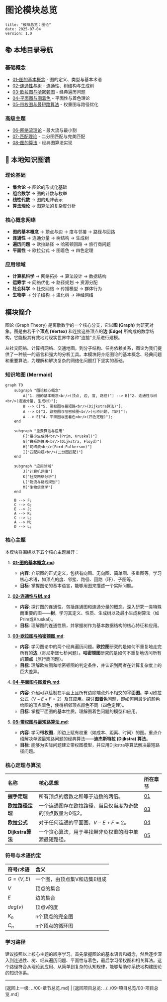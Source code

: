 # 图论模块总览

```text
title: "模块总览：图论"
date: 2025-07-04
version: 1.0
```

## 📚 本地目录导航

### 基础概念

- [01-图的基本概念](./01-图的基本概念.md) - 图的定义、类型与基本术语
- [02-连通性与树](./02-连通性与树.md) - 连通性、树结构与生成树
- [03-欧拉图与哈密顿图](./03-欧拉图与哈密顿图.md) - 经典遍历问题
- [04-平面图与图着色](./04-平面图与图着色.md) - 平面性与着色理论
- [05-带权图与最短路算法](./05-带权图与最短路算法.md) - 权重图与路径优化

### 高级主题

- [06-网络流理论](./06-网络流理论.md) - 最大流与最小割
- [07-匹配理论](./07-匹配理论.md) - 二分图匹配与完美匹配
- [08-图的算法](./08-图的算法.md) - 经典图算法实现

## 🧠 本地知识图谱

### 理论基础

- **集合论** → 图论的形式化基础
- **组合数学** → 图的计数与枚举
- **线性代数** → 图的矩阵表示
- **算法理论** → 图算法的复杂度分析

### 核心概念网络

- **图的基本概念** → 顶点与边 → 度与邻接 → 路径与回路
- **连通性** → 连通分量 → 树结构 → 生成树
- **遍历问题** → 欧拉路径 → 哈密顿回路 → 旅行商问题
- **平面性** → 欧拉公式 → 图着色 → 四色定理

### 应用领域

- **计算机科学** → 网络拓扑 → 算法设计 → 数据结构
- **运筹学** → 网络优化 → 路径规划 → 资源分配
- **社会科学** → 社交网络 → 传播模型 → 群体行为
- **生物学** → 分子结构 → 进化树 → 神经网络

## 模块简介

图论 (Graph Theory) 是离散数学的一个核心分支，它以**图 (Graph)** 为研究对象。图是由若干个**顶点 (Vertex)** 和连接这些顶点的**边 (Edge)** 所构成的数学结构，它能极其有效地对现实世界中各种"连接"关系进行建模。

从社交网络、计算机网络、交通地图，到分子结构、任务依赖关系，图论为我们提供了一种统一的语言和强大的分析工具。本模块将介绍图论的基本概念、经典问题和重要算法，为理解和解决复杂的网络化问题打下坚实的基础。

### 知识地图 (Mermaid)

```mermaid
graph TD
    subgraph "图论核心概念"
        A["1. 图的基本概念<br/>(顶点, 边, 度, 路径)"] --> B["2. 连通性与树<br/>(连通分量, 生成树)"];
        B --> C["5. 带权图与最短路<br/>(Dijkstra算法)"];
        A --> D["3. 欧拉图与哈密顿图<br/>(七桥问题, TSP)"];
        A --> E["4. 平面图与图着色<br/>(四色定理)"];
    end

    subgraph "重要算法与应用"
        F["最小生成树<br/>(Prim, Kruskal)"]
        G["最短路算法<br/>(Dijkstra, Floyd)"]
        H["网络流<br/>(Ford-Fulkerson)"]
        I["匹配问题<br/>(二分图匹配)"]
    end

    subgraph "应用领域"
        J["计算机网络"]
        K["社交网络分析"]
        L["物流与路线规划"]
        M["生物信息学"]
    end
    
    B --> F;
    C --> G;
    E --> J;
    A --> K;
    C --> L;
    A --> M;
    D --> L;
```

### 核心主题

本模块将围绕以下五个核心主题展开：

1. **[01-图的基本概念.md](./01-图的基本概念.md)**:
    - **内容**: 介绍图的正式定义，包括有向图、无向图、简单图、多重图等。学习核心术语，如顶点的度、邻接、路径、回路（环）、子图等。
    - **目标**: 掌握图论的基本语言，能够用图来描述一个实际问题。

2. **[02-连通性与树.md](./02-连通性与树.md)**:
    - **内容**: 探讨图的连通性，包括连通图和连通分量的概念。深入研究一类特殊而重要的图——**树**，学习其定义、性质、生成树以及最小生成树算法（如Prim或Kruskal）。
    - **目标**: 理解图的连通性质，并掌握树作为基本数据结构的核心特征和应用。

3. **[03-欧拉图与哈密顿图.md](./03-欧拉图与哈密顿图.md)**:
    - **内容**: 学习图论中的两个经典遍历问题。**欧拉图**研究的是如何不重复地走完所有的**边**（哥尼斯堡七桥问题）。**哈密顿图**研究的是如何不重复地访问所有的**顶点**（旅行商问题）。
    - **目标**: 理解欧拉图和哈密顿图的判定条件，并认识到两者在计算复杂度上的巨大差异。

4. **[04-平面图与图着色.md](./04-平面图与图着色.md)**:
    - **内容**: 介绍可以绘制在平面上且所有边除端点外不相交的**平面图**。学习欧拉公式（$V-E+F=2$）及其应用。探讨**图着色**问题，即如何用最少的颜色给图的顶点着色，使得相邻顶点颜色不同（四色定理）。
    - **目标**: 掌握平面图的基本性质，理解图着色问题的模型和应用。

5. **[05-带权图与最短路算法.md](./05-带权图与最短路算法.md)**:
    - **内容**: 学习**带权图**，即边上赋有权重（如成本、距离、时间）的图。重点介绍解决单源最短路问题的经典算法——**迪杰斯特拉 (Dijkstra) 算法**。
    - **目标**: 能够为实际问题建立带权图模型，并应用Dijkstra等算法解决最短路径问题。

### 核心定理与算法

| 名称 | 核心思想 | 所在章节 |
| :--- | :--- | :--- |
| **握手定理** | 所有顶点的度数之和等于边数的两倍。 | [01](./01-图的基本概念.md) |
| **欧拉路径定理** | 一个连通图存在欧拉路径，当且仅当度为奇数的顶点数量为0或2。 | [03](./03-欧拉图与哈密顿图.md) |
| **欧拉公式** | 对于任何连通的平面图，$V-E+F=2$。 | [04](./04-平面图与图着色.md) |
| **Dijkstra算法** | 一个贪心算法，用于寻找带非负权重的图中单源最短路径。 | [05](./05-带权图与最短路算法.md) |

### 符号与术语约定

| 符号/术语 | 含义 |
|:--- |:---|
| $G=(V, E)$ | 一个图，由顶点集V和边集E组成 |
| $V$ | 顶点的集合 |
| $E$ | 边的集合 |
| $deg(v)$ | 顶点v的度 |
| $K_n$ | n个顶点的完全图 |
| $C_n$ | n个顶点的循环图 |

### 学习路径

建议按照以上核心主题的顺序学习。首先掌握图论的基本语言和概念，然后逐步深入到连通性、树、经典遍历问题、平面性与着色，最后学习带权图和相关算法。这个路径符合从理论到应用、从简单到复杂的认知规律，能够帮助你系统地构建图论的知识体系。

---
[返回上一级: ../00-章节总览.md] | [返回项目总览: ../../09-项目总览/00-项目总览.md]
